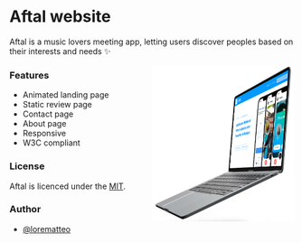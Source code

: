 # Aftal website 
Aftal is a music lovers meeting app, letting users discover peoples based on their interests and needs ✨

<img src="screenshots/macbook.png" width="50%" align="right">

### Features
  
*   Animated landing page
*   Static review page
*   Contact page
*   About page
*   Responsive
*   W3C compliant

### License
Aftal is licenced under the [MIT](https://github.com/lorematteo/aftal-app/blob/master/LICENSE.md).

### Author
- [@lorematteo](https://www.github.com/lorematteo)

